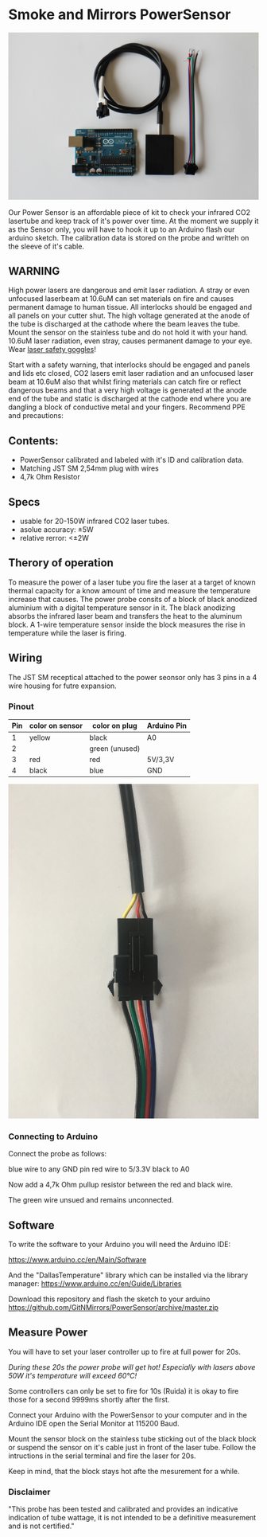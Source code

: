 # Smoke and Mirrors PowerSensor

![](/img/overview.jpg)

Our Power Sensor is an affordable piece of kit to check your infrared CO2 lasertube and keep track of it's power over time. 
At the moment we supply it as the Sensor only, you will have to hook it up to an Arduino flash our arduino sketch. 
The calibration data is stored on the probe and writteh on the sleeve of it's cable. 

## WARNING 

High power lasers are dangerous and emit laser radiation. A stray or even unfocused laserbeam at 10.6uM can set materials on fire and causes permanent damage to human tissue.
All interlocks should be engaged and all panels on your cutter shut. 
The high voltage generated at the anode of the tube is discharged at the cathode where the beam leaves the tube. Mount the sensor on the stainless tube and do not hold it with your hand. 
 10.6uM laser radiation, even stray, causes permanent damage to your eye. Wear [laser safety goggles](https://smokeandmirrors.store/collections/products/products/pollycarbonate-10-6)!


Start with a safety warning, that interlocks should be engaged and panels and lids etc closed, CO2 lasers emit laser radiation and an unfocused laser beam at 10.6uM also that whilst firing materials can catch fire or reflect dangerous beams and that a very high voltage is generated at the anode end of the tube and static is discharged at the cathode end where you are dangling a block of conductive metal and your fingers. Recommend PPE and precautions:

## Contents:

- PowerSensor calibrated and labeled with it's ID and calibration data. 
- Matching  JST SM 2,54mm plug with wires
- 4,7k Ohm Resistor 

## Specs

- usable for 20-150W infrared CO2 laser tubes.
- asolue accuracy: ±5W
- relative rerror: <±2W

## Therory of operation

To measure the power of a laser tube you fire the laser at a target of 
known thermal capacity for a know amount of time and measure the temperature increase that causes.
The power probe consits of a block of black anodized aluminium with a digital temperature sensor in it. 
The black anodizing absorbs the infrared laser beam and transfers the heat to the aluminum block. 
A 1-wire temperature sensor inside the block measures the rise in temperature while the laser is firing. 


## Wiring 

The JST SM receptical attached to the power seonsor only has 3 pins in a 4 wire housing for futre expansion. 

### Pinout 


| Pin | color on sensor | color on plug | Arduino Pin |
|-----|-----------------|---------------|-------------|
| 1   | yellow          | black         | A0          |
| 2   |                 | green (unused)|             |
| 3   | red             | red           | 5V/3,3V     |
| 4   | black           | blue          | GND         |

![](/img/connector.jpg)

### Connecting to Arduino

Connect the probe as follows:

blue wire to any GND pin
red wire to 5/3.3V
black to A0 

Now add a 4,7k Ohm pullup resistor between the red and black wire. 

The green wire unsued and remains unconnected. 

## Software 

To write the software to your Arduino you will need the Arduino IDE:

https://www.arduino.cc/en/Main/Software

And the "DallasTemperature" library which can be installed via the library manager:
https://www.arduino.cc/en/Guide/Libraries

Download this repository and flash the sketch to your arduino
https://github.com/GitNMirrors/PowerSensor/archive/master.zip


## Measure Power

You will have to set your laser controller up to fire at full power for 20s. 

*During these 20s the power probe will get hot! Especially with lasers above 50W it's temperature will exceed 60°C!*

Some controllers can only be set to fire for 10s (Ruida) it is okay to fire those for a second 9999ms shortly after the first. 

Connect your Arduino with the PowerSensor to your computer and in the Arduino IDE open the Serial Monitor at 115200 Baud.

Mount the sensor block on the stainless tube sticking out of the black block or suspend the sensor on it's cable just in front of the laser tube. 
Follow the intructions in the serial terminal and fire the laser for 20s. 

Keep in mind, that the block stays hot afte the mesurement for a while.


### Disclaimer
"This probe has been tested and calibrated and provides an indicative indication of tube wattage, it is not intended to be a definitive measurement and is not certified."







